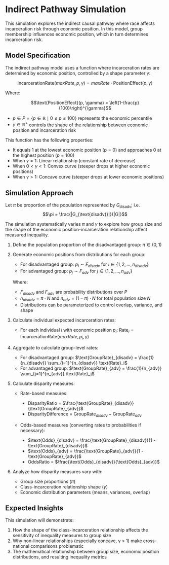 # Indirect Pathway Simulation

This simulation explores the indirect causal pathway where race affects incarceration risk through economic position. In this model, group membership influences economic position, which in turn determines incarceration risk.

## Model Specification

The indirect pathway model uses a function where incarceration rates are determined by economic position, controlled by a shape parameter γ:

$$\text{IncarcerationRate}(maxRate, p, \gamma) = maxRate \cdot \text{PositionEffect}(p, \gamma)$$

Where:

$$\text{PositionEffect}(p, \gamma) = \left(1-\frac{p}{100}\right)^{\gamma}$$


- $p \in P = \{p \in \mathbb{R} \mid 0 \leq p \leq 100\}$ represents the economic percentile
- $\gamma \in \mathbb{R}^+$ controls the shape of the relationship between economic position and incarceration risk

This function has the following properties:
- It equals 1 at the lowest economic position ($p = 0$) and approaches 0 at the highest position ($p = 100$)
- When $\gamma = 1$: Linear relationship (constant rate of decrease)
- When $0 < \gamma < 1$: Convex curve (steeper drops at higher economic positions)
- When $\gamma > 1$: Concave curve (steeper drops at lower economic positions)


## Simulation Approach

Let $\pi$ be proportion of the population represented by $G_{\text{disadv}}$; i.e. 
$$\pi = \frac{|G_{\text{disadv}}|}{|G|}$$

The simulation systematically varies $\pi$ and $\gamma$ to explore how group size and the shape of the economic position-incarceration relationship affect measured inequality.

1. Define the population proportion of the disadvantaged group: $\pi \in (0,1)$

2. Generate economic positions from distributions for each group:
   - For disadvantaged group: $p_i \sim F_{disadv}$ for $i \in \{1, 2, ..., n_{disadv}\}$
   - For advantaged group: $p_j \sim F_{adv}$ for $j \in \{1, 2, ..., n_{adv}\}$
   
   Where:
   - $F_{disadv}$ and $F_{adv}$ are probability distributions over $P$
   - $n_{disadv} = \pi \cdot N$ and $n_{adv} = (1-\pi) \cdot N$ for total population size $N$
   - Distributions can be parameterized to control overlap, variance, and shape

3. Calculate individual expected incarceration rates:
   - For each individual $i$ with economic position $p_i$: $\text{Rate}_i = \text{IncarcerationRate}(maxRate, p_i, \gamma)$

4. Aggregate to calculate group-level rates:
   - For disadvantaged group: $\text{GroupRate}_{disadv} = \frac{1}{n_{disadv}} \sum_{i=1}^{n_{disadv}} \text{Rate}_i$
   - For advantaged group: $\text{GroupRate}_{adv} = \frac{1}{n_{adv}} \sum_{j=1}^{n_{adv}} \text{Rate}_j$

5. Calculate disparity measures:
   - Rate-based measures:
     - DisparityRatio = $\frac{\text{GroupRate}_{disadv}}{\text{GroupRate}_{adv}}$
     - DisparityDifference = $\text{GroupRate}_{disadv} - \text{GroupRate}_{adv}$
   
   - Odds-based measures (converting rates to probabilities if necessary):
     - $\text{Odds}_{disadv} = \frac{\text{GroupRate}_{disadv}}{1 - \text{GroupRate}_{disadv}}$
     - $\text{Odds}_{adv} = \frac{\text{GroupRate}_{adv}}{1 - \text{GroupRate}_{adv}}$
     - OddsRatio = $\frac{\text{Odds}_{disadv}}{\text{Odds}_{adv}}$

6. Analyze how disparity measures vary with:
   - Group size proportions ($\pi$)
   - Class-incarceration relationship shape ($\gamma$)
   - Economic distribution parameters (means, variances, overlap)


## Expected Insights

This simulation will demonstrate:

1. How the shape of the class-incarceration relationship affects the sensitivity of inequality measures to group size
2. Why non-linear relationships (especially concave, γ > 1) make cross-national comparisons problematic
3. The mathematical relationship between group size, economic position distributions, and resulting inequality metrics
